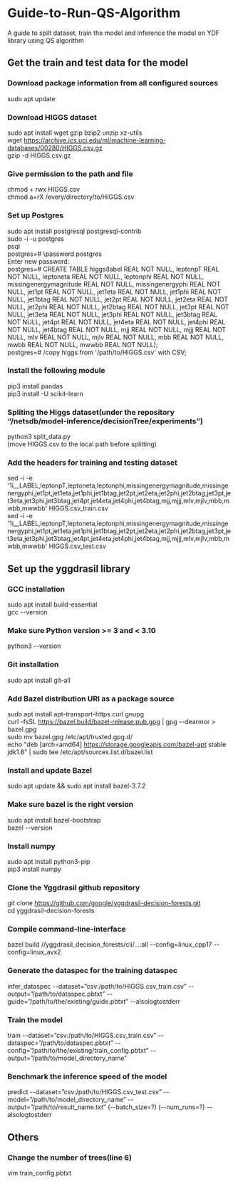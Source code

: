 # Guide-to-Run-QS-Algorithm
A guide to spilt dataset, train the model and inference the model on YDF library using QS algorithm

## Get the train and test data for the model
### Download package information from all configured sources
sudo apt update

### Download HIGGS dataset
sudo apt install wget gzip bzip2 unzip xz-utils<br>
wget https://archive.ics.uci.edu/ml/machine-learning-databases/00280/HIGGS.csv.gz<br>
gzip -d HIGGS.csv.gz

### Give permission to the path and file
chmod + rwx HIGGS.csv<br>
chmod a+rX /every/directory/to/HIGGS.csv<br>

### Set up Postgres
sudo apt install postgresql postgresql-contrib<br>
sudo -i -u postgres<br>
psql<br>
postgres=# \password postgres<br>
Enter new password: <new-password><br>
postgres=# CREATE TABLE higgs(label REAL NOT NULL, leptonpT REAL NOT NULL, leptoneta REAL NOT NULL, leptonphi REAL NOT NULL, missingenergymagnitude REAL NOT NULL, missingenergyphi REAL NOT NULL, jet1pt REAL NOT NULL, jet1eta REAL NOT NULL, jet1phi REAL NOT NULL, jet1btag REAL NOT NULL, jet2pt REAL NOT NULL, jet2eta REAL NOT NULL, jet2phi REAL NOT NULL, jet2btag REAL NOT NULL, jet3pt REAL NOT NULL, jet3eta REAL NOT NULL, jet3phi REAL NOT NULL, jet3btag REAL NOT NULL, jet4pt REAL NOT NULL, jet4eta REAL NOT NULL, jet4phi REAL NOT NULL, jet4btag REAL NOT NULL, mjj REAL NOT NULL, mjjj REAL NOT NULL, mlv REAL NOT NULL, mjlv REAL NOT NULL, mbb REAL NOT NULL, mwbb REAL NOT NULL, mwwbb REAL NOT NULL);<br>
postgres=# /copy higgs from '/path/to/HIGGS.csv' with CSV;<br>

### Install the following module
pip3 install pandas<br>
pip3 install -U scikit-learn<br>

### Spliting the Higgs dataset(under the repository “/netsdb/model-inference/decisionTree/experiments”)
python3 split_data.py<br>
(move HIGGS.csv to the local path before splitting)<br>
  
### Add the headers for training and testing dataset
sed -i -e '1i__LABEL,leptonpT,leptoneta,leptonphi,missingenergymagnitude,missingenergyphi,jet1pt,jet1eta,jet1phi,jet1btag,jet2pt,jet2eta,jet2phi,jet2btag,jet3pt,jet3eta,jet3phi,jet3btag,jet4pt,jet4eta,jet4phi,jet4btag,mjj,mjjj,mlv,mjlv,mbb,mwbb,mwwbb\' HIGGS.csv_train.csv<br>
sed -i -e '1i__LABEL,leptonpT,leptoneta,leptonphi,missingenergymagnitude,missingenergyphi,jet1pt,jet1eta,jet1phi,jet1btag,jet2pt,jet2eta,jet2phi,jet2btag,jet3pt,jet3eta,jet3phi,jet3btag,jet4pt,jet4eta,jet4phi,jet4btag,mjj,mjjj,mlv,mjlv,mbb,mwbb,mwwbb\' HIGGS.csv_test.csv<br>
  
## Set up the yggdrasil library
### GCC installation
sudo apt install build-essential<br>
gcc --version<br>
  
### Make sure Python version >= 3 and < 3.10
python3 --version<br>
  
### Git installation
sudo apt install git-all<br>

### Add Bazel distribution URI as a package source
sudo apt install apt-transport-https curl gnupg<br>
curl -fsSL https://bazel.build/bazel-release.pub.gpg | gpg --dearmor > bazel.gpg<br>
sudo mv bazel.gpg /etc/apt/trusted.gpg.d/<br>
echo "deb [arch=amd64] https://storage.googleapis.com/bazel-apt stable jdk1.8" | sudo tee /etc/apt/sources.list.d/bazel.list<br>
  
### Install and update Bazel
sudo apt update && sudo apt install bazel-3.7.2<br>
  
### Make sure bazel is the right version
sudo apt install bazel-bootstrap<br>
bazel --version<br>
  
### Install numpy
sudo apt install python3-pip<br>
pip3 install numpy<br>
  
### Clone the Yggdrasil github repository
git clone https://github.com/google/yggdrasil-decision-forests.git<br>
cd yggdrasil-decision-forests<br>
  
### Compile command-line-interface
bazel build //yggdrasil_decision_forests/cli/...:all --config=linux_cpp17 --config=linux_avx2<br>
  
### Generate the dataspec for the training dataspec
infer_dataspec --dataset=”csv:/path/to/HIGGS.csv_train.csv” --output=”/path/to/dataspec.pbtxt” --guide=”/path/to/the/existing/guide.pbtxt” --alsologtostderr
  
### Train the model
train --dataset=”csv:/path/to/HIGGS.csv_train.csv” --dataspec=”/path/to/dataspec.pbtxt” --config=”/path/to/the/existing/train_config.pbtxt” --output=”/path/to/model_directory_name”
  
### Benchmark the inference speed of the model
predict --dataset=”csv:/path/to/HIGGS.csv_test.csv” --model=”/path/to/model_directory_name” --output=”/path/to/result_name.txt” (--batch_size=?) (--num_runs=?) --alsologtostderr
  
## Others
### Change the number of trees(line 6)
vim train_config.pbtxt






